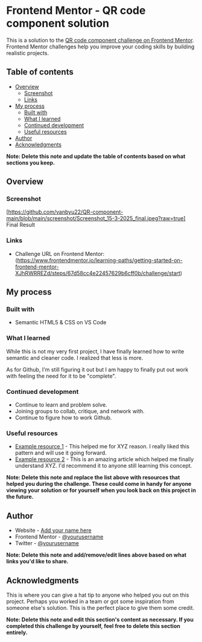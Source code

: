 # Frontend Mentor - QR code component solution

This is a solution to the [QR code component challenge on Frontend Mentor](https://www.frontendmentor.io/challenges/qr-code-component-iux_sIO_H). Frontend Mentor challenges help you improve your coding skills by building realistic projects. 

## Table of contents

- [Overview](#overview)
  - [Screenshot](#screenshot)
  - [Links](#links)
- [My process](#my-process)
  - [Built with](#built-with)
  - [What I learned](#what-i-learned)
  - [Continued development](#continued-development)
  - [Useful resources](#useful-resources)
- [Author](#author)
- [Acknowledgments](#acknowledgments)

**Note: Delete this note and update the table of contents based on what sections you keep.**

## Overview

### Screenshot

[https://github.com/vanbyu22/QR-component-main/blob/main/screenshot/Screenshot_15-3-2025_final.jpeg?raw=true]
Final Result

### Links

- Challenge URL on Frontend Mentor: (https://www.frontendmentor.io/learning-paths/getting-started-on-frontend-mentor-XJhRWRREZd/steps/67d58cc4e22457629b6cff0b/challenge/start)

## My process



### Built with

- Semantic HTML5 & CSS on VS Code

### What I learned

While this is not my very first project, I have finally learned how to write semantic and cleaner code. I realized that less is more.

As for Github, I'm still figuring it out but I am happy to finally put out work with feeling the need for it to be "complete". 

### Continued development

- Continue to learn and problem solve.
- Joining groups to collab, critique, and network with.
- Continue to figure how to work Github.

### Useful resources

- [Example resource 1](https://www.example.com) - This helped me for XYZ reason. I really liked this pattern and will use it going forward.
- [Example resource 2](https://www.example.com) - This is an amazing article which helped me finally understand XYZ. I'd recommend it to anyone still learning this concept.

**Note: Delete this note and replace the list above with resources that helped you during the challenge. These could come in handy for anyone viewing your solution or for yourself when you look back on this project in the future.**

## Author

- Website - [Add your name here](https://www.your-site.com)
- Frontend Mentor - [@yourusername](https://www.frontendmentor.io/profile/yourusername)
- Twitter - [@yourusername](https://www.twitter.com/yourusername)

**Note: Delete this note and add/remove/edit lines above based on what links you'd like to share.**

## Acknowledgments

This is where you can give a hat tip to anyone who helped you out on this project. Perhaps you worked in a team or got some inspiration from someone else's solution. This is the perfect place to give them some credit.

**Note: Delete this note and edit this section's content as necessary. If you completed this challenge by yourself, feel free to delete this section entirely.**
